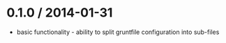 
0.1.0 / 2014-01-31 
==================

  * basic functionality - ability to split gruntfile configuration into sub-files
